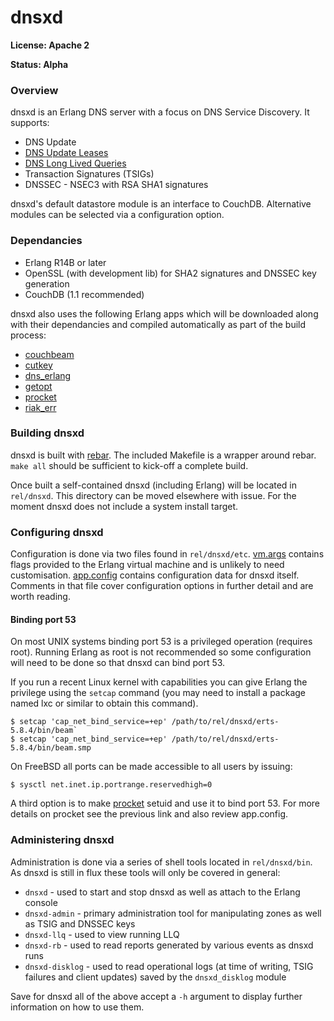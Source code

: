 # dnsxd

**License: Apache 2**

**Status: Alpha**

### Overview

dnsxd is an Erlang DNS server with a focus on DNS Service Discovery.
It supports:

* DNS Update
* [DNS Update Leases](http://files.dns-sd.org/draft-sekar-dns-ul.txt)
* [DNS Long Lived Queries](http://files.dns-sd.org/draft-sekar-dns-llq.txt)
* Transaction Signatures (TSIGs)
* DNSSEC - NSEC3 with RSA SHA1 signatures

dnsxd's default datastore module is an interface to CouchDB. Alternative
modules can be selected via a configuration option.

### Dependancies

* Erlang R14B or later
* OpenSSL (with development lib) for SHA2 signatures and DNSSEC key generation
* CouchDB (1.1 recommended)

dnsxd also uses the following Erlang apps which will be downloaded along with
their dependancies and compiled automatically as part of the build process:

* [couchbeam](https://github.com/benoitc/couchbeam)
* [cutkey](https://github.com/andrewtj/cutkey)
* [dns_erlang](https://github.com/andrewtj/dns_erlang)
* [getopt](https://github.com/jcomellas/getopt)
* [procket](https://github.com/msantos/procket)
* [riak_err](https://github.com/basho/riak_err)

### Building dnsxd

dnsxd is built with [rebar](https://github.com/basho/rebar/). The included
Makefile is a wrapper around rebar. `make all` should be sufficient to kick-off
a complete build.

Once built a self-contained dnsxd (including Erlang) will be located in
`rel/dnsxd`. This directory can be moved elsewhere with issue. For the moment
dnsxd does not include a system install target.

### Configuring dnsxd

Configuration is done via two files found in `rel/dnsxd/etc`.
[vm.args](https://github.com/andrewtj/dnsxd/raw/master/rel/files/vm.args)
contains flags provided to the Erlang virtual machine and is unlikely to need
customisation.
[app.config](https://github.com/andrewtj/dnsxd/raw/master/rel/files/app.config)
contains configuration data for dnsxd itself. Comments in that file cover
configuration options in further detail and are worth reading.

#### Binding port 53

On most UNIX systems binding port 53 is a privileged operation (requires root).
Running Erlang as root is not recommended so some configuration will need to be
done so that dnsxd can bind port 53.

If you run a recent Linux kernel with capabilities you can give Erlang the
privilege using the `setcap` command (you may need to install a package named
lxc or similar to obtain this command).

```
$ setcap 'cap_net_bind_service=+ep' /path/to/rel/dnsxd/erts-5.8.4/bin/beam`
$ setcap 'cap_net_bind_service=+ep' /path/to/rel/dnsxd/erts-5.8.4/bin/beam.smp
```

On FreeBSD all ports can be made accessible to all users by issuing:

```
$ sysctl net.inet.ip.portrange.reservedhigh=0
```

A third option is to make [procket](https://github.com/msantos/procket) setuid
and use it to bind port 53. For more details on procket see the previous
link and also review app.config.

### Administering dnsxd

Administration is done via a series of shell tools located in `rel/dnsxd/bin`.
As dnsxd is still in flux these tools will only be covered in general:

* `dnsxd` - used to start and stop dnsxd as well as attach to the Erlang console
* `dnsxd-admin` - primary administration tool for manipulating zones as well as
TSIG and DNSSEC keys
* `dnsxd-llq` - used to view running LLQ
* `dnsxd-rb` - used to read reports generated by various events as dnsxd runs
* `dnsxd-disklog` - used to read operational logs (at time of writing, TSIG
failures and client updates) saved by the `dnsxd_disklog` module

Save for dnsxd all of the above accept a `-h` argument to display further
information on how to use them.
